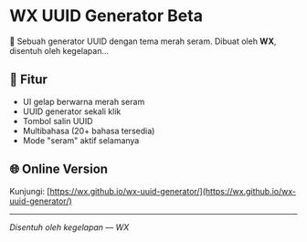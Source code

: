 
# WX UUID Generator Beta

🔮 Sebuah generator UUID dengan tema merah seram. Dibuat oleh **WX**, disentuh oleh kegelapan...

## 🧪 Fitur
- UI gelap berwarna merah seram
- UUID generator sekali klik
- Tombol salin UUID
- Multibahasa (20+ bahasa tersedia)
- Mode "seram" aktif selamanya

## 🌐 Online Version
Kunjungi: [https://wx.github.io/wx-uuid-generator/](https://wx.github.io/wx-uuid-generator/)

---

_Disentuh oleh kegelapan — WX_
